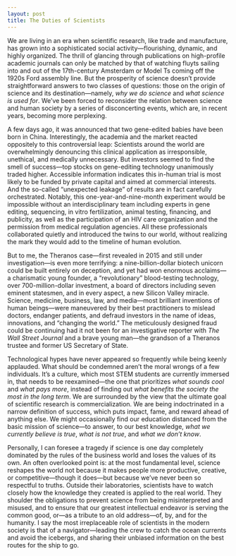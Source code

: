 ```yaml
---
layout: post
title: The Duties of Scientists
---
```

We are living in an era when scientific research, like trade and manufacture, has grown into a sophisticated social activity—flourishing, dynamic, and highly organized. The thrill of glancing through publications on high-profile academic journals can only be matched by that of watching fluyts sailing into and out of the 17th-century Amsterdam or Model Ts coming off the 1920s Ford assembly line. But the prosperity of science doesn’t provide straightforward answers to two classes of questions: those on the origin of science and its destination—namely, _why we do science_ and _what science is used for_. We’ve been forced to reconsider the relation between science and human society by a series of disconcerting events, which are, in recent years, becoming more perplexing.

A few days ago, it was announced that two gene-edited babies have been born in China. Interestingly, the academia and the market reacted oppositely to this controversial leap: Scientists around the world are overwhelmingly denouncing this clinical application as irresponsible, unethical, and medically unnecessary. But investors seemed to find the smell of success—top stocks on gene-editing technology unanimously traded higher. Accessible information indicates this in-human trial is most likely to be funded by private capital and aimed at commercial interests. And the so-called “unexpected leakage” of results are in fact carefully orchestrated. Notably, this one-year-and-nine-month experiment would be impossible without an interdisciplinary team including experts in gene editing, sequencing, in vitro fertilization, animal testing, financing, and publicity, as well as the participation of an HIV care organization and the permission from medical regulation agencies. All these professionals collaborated quietly and introduced the twins to our world, without realizing the mark they would add to the timeline of human evolution. 

But to me, the Theranos case—first revealed in 2015 and still under investigation—is even more terrifying: a nine-billion-dollar biotech unicorn could be built entirely on deception, and yet had won enormous acclaims—a charismatic young founder, a “revolutionary” blood-testing technology, over 700-million-dollar investment, a board of directors including seven eminent statesmen, and in every aspect, a new Silicon Valley miracle. Science, medicine, business, law, and media—most brilliant inventions of human beings—were maneuvered by their best practitioners to mislead doctors, endanger patients, and defraud investors in the name of ideas, innovations, and “changing the world.” The meticulously designed fraud could be continuing had it not been for an investigative reporter with _The Wall Street Journal_ and a brave young man—the grandson of a Theranos trustee and former US Secretary of State.

Technological hypes have never appeared so frequently while being keenly applauded. What should be condemned aren’t the moral wrongs of a few individuals. It’s a culture, which most STEM students are currently immersed in, that needs to be reexamined—the one that prioritizes _what sounds cool_ and _what pays more_, instead of finding out _what benefits the society the most in the long term_. We are surrounded by the view that the ultimate goal of scientific research is commercialization. We are being indoctrinated in a narrow definition of success, which puts impact, fame, and reward ahead of anything else. We might occasionally find our education distanced from the basic mission of science—to answer, to our best knowledge, _what we currently believe is true_, _what is not true_, and _what we don’t know_.

Personally, I can foresee a tragedy if science is one day completely dominated by the rules of the business world and loses the values of its own. An often overlooked point is: at the most fundamental level, science reshapes the world not because it makes people more productive, creative, or competitive—though it does—but because we’ve never been so respectful to truths. Outside their laboratories, scientists have to watch closely how the knowledge they created is applied to the real world. They shoulder the obligations to prevent science from being misinterpreted and misused, and to ensure that our greatest intellectual endeavor is serving the common good, or—as a tribute to an old address—of, by, and for the humanity. I say the most irreplaceable role of scientists in the modern society is that of a navigator—leading the crew to catch the ocean currents and avoid the icebergs, and sharing their unbiased information on the best routes for the ship to go.


